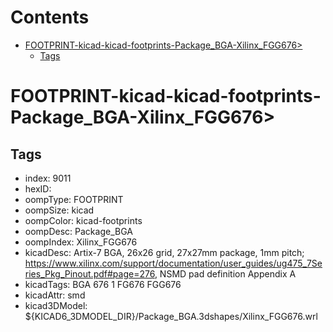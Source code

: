 



Contents
========

* [FOOTPRINT-kicad-kicad-footprints-Package_BGA-Xilinx_FGG676>](#footprint-kicad-kicad-footprints-package_bga-xilinx_fgg676)
	* [Tags](#tags)

# FOOTPRINT-kicad-kicad-footprints-Package_BGA-Xilinx_FGG676>

## Tags

- index: 9011
- hexID: 
- oompType: FOOTPRINT
- oompSize: kicad
- oompColor: kicad-footprints
- oompDesc: Package_BGA
- oompIndex: Xilinx_FGG676
- kicadDesc: Artix-7 BGA, 26x26 grid, 27x27mm package, 1mm pitch; https://www.xilinx.com/support/documentation/user_guides/ug475_7Series_Pkg_Pinout.pdf#page=276, NSMD pad definition Appendix A
- kicadTags: BGA 676 1 FG676 FGG676
- kicadAttr: smd
- kicad3DModel: ${KICAD6_3DMODEL_DIR}/Package_BGA.3dshapes/Xilinx_FGG676.wrl
